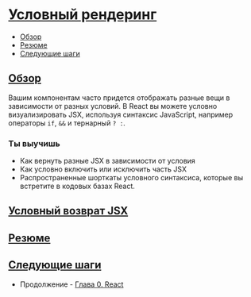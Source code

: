 # [Условный рендеринг](../../index.md)

- [Обзор](#обзор)
- [Резюме](#резюме)
- [Следующие шаги](#следующие-шаги)

## [Обзор](#условный-рендеринг)

Вашим компонентам часто придется отображать разные вещи в зависимости от разных условий. В React вы можете условно визуализировать JSX, используя синтаксис JavaScript, например операторы `if`, `&&` и тернарный `? :`.

### Ты выучишь

- Как вернуть разные JSX в зависимости от условия
- Как условно включить или исключить часть JSX
- Распространенные шорткаты условного синтаксиса, которые вы встретите в кодовых базах React.

## [Условный возврат JSX](#условный-рендеринг)



## [Резюме](#условный-рендеринг)

## [Следующие шаги](#условный-рендеринг)

- Продолжение - [Глава 0. React](<./0 md>)
